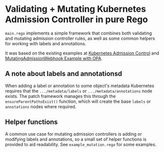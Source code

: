 # Validating + Mutating Kubernetes Admission Controller in pure Rego

`main.rego` implements a simple framework that combines both validating and mutating admission controller rules, as well as some common helpers for working with labels and annotations.

It was based on the existing examples at [Kubernetes Admission Control](https://www.openpolicyagent.org/docs/kubernetes-admission-control.html) and [MutatingAdmissionWebhook Example with OPA](https://gist.github.com/tsandall/a9b2b57f7c6768f49b25271776b72dee).

## A note about labels and annotationsd

When adding a label or annotation to some object's metadata Kubernetes requires that the `.../metadata/labels` or `.../metadata/annotations` node exists. The patch framework manages this through the `ensureParentPathsExist()` function, which will create the base `labels` or `annotations` nodes where required.

## Helper functions

A common use case for mutating admission controllers is adding or modifying labels and annotations, so a small set of helper functions is provided to aid readability. See `example_mutation.rego` for some examples.
